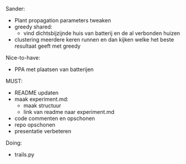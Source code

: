 Sander:
- Plant propagation parameters tweaken
- greedy shared:
    - vind dichtsbijzijnde huis van batterij en de al verbonden huizen
- clustering meerdere keren runnen en dan kijken welke het beste resultaat geeft met greedy

Nice-to-have:
- PPA met plaatsen van batterijen

MUST:
- README updaten
- maak experiment.md:
  - maak structuur
  - link van readme naar experiment.md
- code commenten en opschonen
- repo opschonen
- presentatie verbeteren

Doing:
- trails.py 